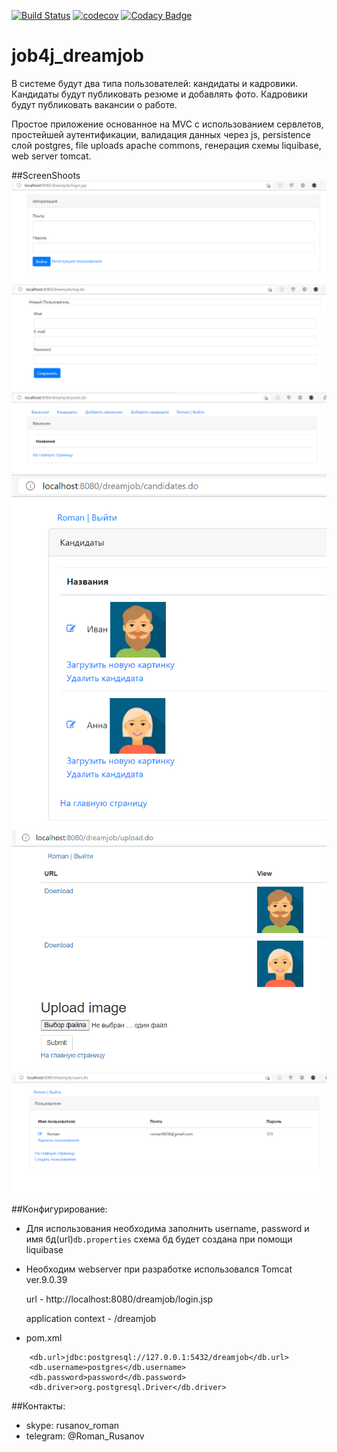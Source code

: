 [![Build Status](https://www.travis-ci.com/RomanRusanov/job4j_dreamjob.svg?branch=master)](https://www.travis-ci.com/RomanRusanov/job4j_dreamjob)
[![codecov](https://codecov.io/gh/RomanRusanov/job4j_dreamjob/branch/master/graph/badge.svg)](https://codecov.io/gh/RomanRusanov/job4j_dreamjob)
[![Codacy Badge](https://app.codacy.com/project/badge/Grade/16975cffd20c4b46871158e66c86ccab)](https://www.codacy.com/gh/RomanRusanov/job4j_dreamjob/dashboard?utm_source=github.com&amp;utm_medium=referral&amp;utm_content=RomanRusanov/job4j_dreamjob&amp;utm_campaign=Badge_Grade)
# job4j_dreamjob

В системе будут два типа пользователей: кандидаты и кадровики. 
Кандидаты будут публиковать резюме и добавлять фото.
Кадровики будут публиковать вакансии о работе.

Простое приложение основанное на MVC с использованием сервлетов, 
простейшей аутентификации, валидация данных через js, persistence слой postgres,
file uploads apache commons, генерация схемы liquibase, web server tomcat.

##ScreenShoots
![image](ScreenShoots/Screenshot_1.png)
![image](ScreenShoots/Screenshot_2.png)
![image](ScreenShoots/Screenshot_3.png)
![image](ScreenShoots/Screenshot_4.png)
![image](ScreenShoots/Screenshot_5.png)
![image](ScreenShoots/Screenshot_6.png)

##Конфигурирование:

*   Для использования необходима заполнить username, password и имя бд(url)```db.properties```
    схема бд будет создана при помощи liquibase
*   Необходим webserver при разработке использовался Tomcat ver.9.0.39

    url - http://localhost:8080/dreamjob/login.jsp

    application context - /dreamjob
*   pom.xml
```
    <db.url>jdbc:postgresql://127.0.0.1:5432/dreamjob</db.url>
    <db.username>postgres</db.username>
    <db.password>password</db.password>
    <db.driver>org.postgresql.Driver</db.driver>
```
##Контакты:
*   skype: rusanov_roman
*   telegram: @Roman_Rusanov

